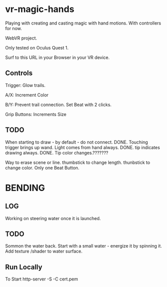 # vr-magic-hands

Playing with creating and casting magic with hand motions. With controllers for now.

WebVR project.

Only tested on Oculus Quest 1.

Surf to this URL in your Browser in your VR device.

## Controls

Trigger: Glow trails.

A/X: Increment Color

B/Y: Prevent trail connection. Set Beat with 2 clicks.

Grip Buttons: Increments Size


## TODO
When starting to draw - by default - do not connect. DONE.
Touching trigger brings up wand.
Light comes from hand always. DONE.
tip indicates drawing always. DONE.
Tip color changes.???????

Way to erase scene or line.
thumbstick to change length.
thunbstick to change color.
Only one Beat Button.

# BENDING
## LOG

Working on steering water once it is launched.

## TODO
Sommon the water back.
Start with a small water - energize it by spinning it.
Add texture /shader to water surface.


## Run Locally

To Start
http-server -S -C cert.pem
